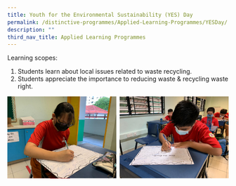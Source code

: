 ```yaml
---
title: Youth for the Environmental Sustainability (YES) Day
permalink: /distinctive-programmes/Applied-Learning-Programmes/YESDay/
description: ""
third_nav_title: Applied Learning Programmes
---
```

Learning scopes:

1. Students learn about local issues related to waste recycling.
2. Students appreciate the importance to reducing waste &amp; recycling waste right.

<img alt="Youth for the Environmental Sustainability (YES) Day" src="/images/YES.png">